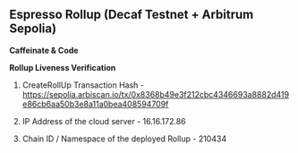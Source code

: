 ## Espresso Rollup (Decaf Testnet + Arbitrum Sepolia)

**Caffeinate & Code**

**Rollup Liveness Verification**

1. CreateRollUp Transaction Hash - https://sepolia.arbiscan.io/tx/0x8368b49e3f212cbc4346693a8882d419e86cb6aa50b3e8a11a0bea408594709f

2. IP Address of the cloud server - 16.16.172.86

3. Chain ID / Namespace of the deployed Rollup - 210434
